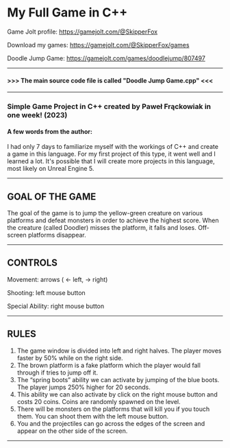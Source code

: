 # My Full Game in C++

Game Jolt profile: https://gamejolt.com/@SkipperFox

Download my games: https://gamejolt.com/@SkipperFox/games

Doodle Jump Game: https://gamejolt.com/games/doodlejump/807497

---
#### >>> The main source code file is called "Doodle Jump Game.cpp" <<<
---

### Simple Game Project in C++ created by Paweł Frąckowiak in one week! (2023)

#### A few words from the author:

I had only 7 days to familiarize myself with the workings of C++ and create a game in this language. For my first project of this type, it went well and I learned a lot. It's possible that I will create more projects in this language, most likely on Unreal Engine 5.

---

## GOAL OF THE GAME

The goal of the game is to jump the yellow-green creature on various platforms and defeat monsters in order to achieve the highest score. When the creature (called Doodler) misses the platform, it falls and loses. Off-screen platforms disappear.

---

## CONTROLS

Movement:          arrows ( <- left, -> right)

Shooting:             left mouse button

Special Ability:    right mouse button

---

## RULES

1. The game window is divided into left and right halves. The player moves faster by 50% while on the right side.
2. The brown platform is a fake platform which the player would fall through if tries to jump off it.
3. The “spring boots” ability we can activate by jumping of the blue boots. The player jumps 250% higher for 20 seconds.
4. This ability we can also activate by click on the right mouse button and costs 20 coins. Coins are randomly spawned on the level.
5. There will be monsters on the platforms that will kill you if you touch them. You can shoot them with the left mouse button.
6. You and the projectiles can go across the edges of the screen and appear on the other side of the screen.

---
